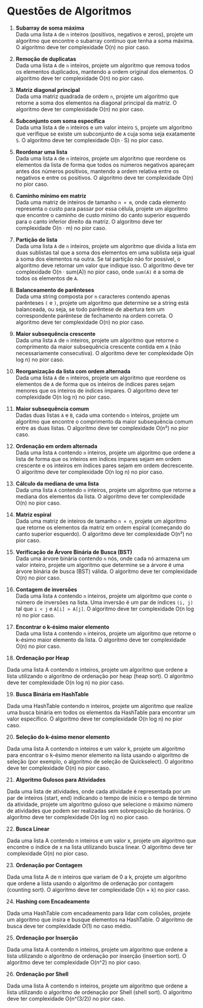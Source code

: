 # Questões de Algoritmos

1. **Subarray de soma máxima**  
   Dada uma lista `A` de `n` inteiros (positivos, negativos e zeros), projete um algoritmo que encontre o subarray contínuo que tenha a soma máxima. O algoritmo deve ter complexidade O(n) no pior caso.

2. **Remoção de duplicatas**  
   Dada uma lista `A` de `n` inteiros, projete um algoritmo que remova todos os elementos duplicados, mantendo a ordem original dos elementos. O algoritmo deve ter complexidade O(n) no pior caso.

3. **Matriz diagonal principal**  
   Dada uma matriz quadrada de ordem `n`, projete um algoritmo que retorne a soma dos elementos na diagonal principal da matriz. O algoritmo deve ter complexidade O(n) no pior caso.

4. **Subconjunto com soma específica**  
   Dada uma lista `A` de `n` inteiros e um valor inteiro `S`, projete um algoritmo que verifique se existe um subconjunto de `A` cuja soma seja exatamente `S`. O algoritmo deve ter complexidade O(n · S) no pior caso.

5. **Reordenar uma lista**  
   Dada uma lista `A` de `n` inteiros, projete um algoritmo que reordene os elementos da lista de forma que todos os números negativos apareçam antes dos números positivos, mantendo a ordem relativa entre os negativos e entre os positivos. O algoritmo deve ter complexidade O(n) no pior caso.

6. **Caminho mínimo em matriz**  
   Dada uma matriz de inteiros de tamanho `n × m`, onde cada elemento representa o custo para passar por essa célula, projete um algoritmo que encontre o caminho de custo mínimo do canto superior esquerdo para o canto inferior direito da matriz. O algoritmo deve ter complexidade O(n · m) no pior caso.

7. **Partição de lista**  
   Dada uma lista `A` de `n` inteiros, projete um algoritmo que divida a lista em duas sublistas tal que a soma dos elementos em uma sublista seja igual à soma dos elementos na outra. Se tal partição não for possível, o algoritmo deve retornar um valor que indique isso. O algoritmo deve ter complexidade O(n · sum(A)) no pior caso, onde `sum(A)` é a soma de todos os elementos de `A`.

8. **Balanceamento de parênteses**  
   Dada uma string composta por `n` caracteres contendo apenas parênteses `(` e `)`, projete um algoritmo que determine se a string está balanceada, ou seja, se todo parêntese de abertura tem um correspondente parêntese de fechamento na ordem correta. O algoritmo deve ter complexidade O(n) no pior caso.

9. **Maior subsequência crescente**  
   Dada uma lista `A` de `n` inteiros, projete um algoritmo que retorne o comprimento da maior subsequência crescente contida em `A` (não necessariamente consecutiva). O algoritmo deve ter complexidade O(n log n) no pior caso.

10. **Reorganização da lista com ordem alternada**  
    Dada uma lista `A` de `n` inteiros, projete um algoritmo que reordene os elementos de `A` de forma que os inteiros de índices pares sejam menores que os inteiros de índices ímpares. O algoritmo deve ter complexidade O(n log n) no pior caso.

11. **Maior subsequência comum**  
    Dadas duas listas `A` e `B`, cada uma contendo `n` inteiros, projete um algoritmo que encontre o comprimento da maior subsequência comum entre as duas listas. O algoritmo deve ter complexidade O(n²) no pior caso.

12. **Ordenação em ordem alternada**  
    Dada uma lista `A` contendo `n` inteiros, projete um algoritmo que ordene a lista de forma que os inteiros em índices ímpares sejam em ordem crescente e os inteiros em índices pares sejam em ordem decrescente. O algoritmo deve ter complexidade O(n log n) no pior caso.

13. **Cálculo da mediana de uma lista**  
    Dada uma lista `A` contendo `n` inteiros, projete um algoritmo que retorne a mediana dos elementos da lista. O algoritmo deve ter complexidade O(n) no pior caso.

14. **Matriz espiral**  
    Dada uma matriz de inteiros de tamanho `n × n`, projete um algoritmo que retorne os elementos da matriz em ordem espiral (começando do canto superior esquerdo). O algoritmo deve ter complexidade O(n²) no pior caso.

15. **Verificação de Árvore Binária de Busca (BST)**  
    Dada uma árvore binária contendo `n` nós, onde cada nó armazena um valor inteiro, projete um algoritmo que determine se a árvore é uma árvore binária de busca (BST) válida. O algoritmo deve ter complexidade O(n) no pior caso.

16. **Contagem de inversões**  
    Dada uma lista `A` contendo `n` inteiros, projete um algoritmo que conte o número de inversões na lista. Uma inversão é um par de índices `(i, j)` tal que `i < j` e `A[i] > A[j]`. O algoritmo deve ter complexidade O(n log n) no pior caso.

17. **Encontrar o k-ésimo maior elemento**  
    Dada uma lista `A` contendo `n` inteiros, projete um algoritmo que retorne o k-ésimo maior elemento da lista. O algoritmo deve ter complexidade O(n) no pior caso.

18. **Ordenação por Heap**

Dada uma lista A contendo n inteiros, projete um algoritmo que ordene a lista utilizando o algoritmo de ordenação por heap (heap sort). O algoritmo deve ter complexidade O(n log n) no pior caso.

19. **Busca Binária em HashTable**

Dada uma HashTable contendo n inteiros, projete um algoritmo que realize uma busca binária em todos os elementos da HashTable para encontrar um valor específico. O algoritmo deve ter complexidade O(n log n) no pior caso.

20. **Seleção do k-ésimo menor elemento**

Dada uma lista A contendo n inteiros e um valor k, projete um algoritmo para encontrar o k-ésimo menor elemento na lista usando o algoritmo de seleção (por exemplo, o algoritmo de seleção de Quickselect). O algoritmo deve ter complexidade O(n) no pior caso.

21. **Algoritmo Gulosos para Atividades**

Dada uma lista de atividades, onde cada atividade é representada por um par de inteiros (start, end) indicando o tempo de início e o tempo de término da atividade, projete um algoritmo guloso que selecione o máximo número de atividades que podem ser realizadas sem sobreposição de horários. O algoritmo deve ter complexidade O(n log n) no pior caso.

22. **Busca Linear**

Dada uma lista A contendo n inteiros e um valor x, projete um algoritmo que encontre o índice de x na lista utilizando busca linear. O algoritmo deve ter complexidade O(n) no pior caso.

23. **Ordenação por Contagem**

Dada uma lista A de n inteiros que variam de 0 a k, projete um algoritmo que ordene a lista usando o algoritmo de ordenação por contagem (counting sort). O algoritmo deve ter complexidade O(n + k) no pior caso.

24. **Hashing com Encadeamento**

Dada uma HashTable com encadeamento para lidar com colisões, projete um algoritmo que insira e busque elementos na HashTable. O algoritmo de busca deve ter complexidade O(1) no caso médio.

25. **Ordenação por Inserção**

Dada uma lista A contendo n inteiros, projete um algoritmo que ordene a lista utilizando o algoritmo de ordenação por inserção (insertion sort). O algoritmo deve ter complexidade O(n^2) no pior caso.

26. **Ordenação por Shell**

Dada uma lista A contendo n inteiros, projete um algoritmo que ordene a lista utilizando o algoritmo de ordenação por Shell (shell sort). O algoritmo deve ter complexidade O(n^(3/2)) no pior caso.

